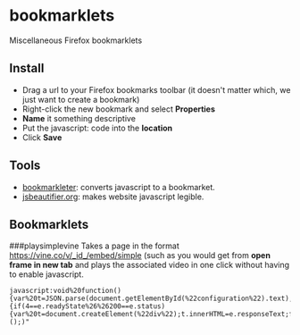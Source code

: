 # bookmarklets
Miscellaneous Firefox bookmarklets

## Install
- Drag a url to your Firefox bookmarks toolbar (it doesn't matter which, we just want to create a bookmark)
- Right-click the new bookmark and select **Properties**
- **Name** it something descriptive
- Put the javascript: code into the **location**
- Click **Save**

## Tools
- [bookmarkleter](https://chriszarate.github.io/bookmarkleter/): converts javascript to a bookmarket.
- [jsbeautifier.org](http://jsbeautifier.org/): makes website javascript legible.

## Bookmarklets

###playsimplevine
Takes a page in the format https://vine.co/v/_id_/embed/simple (such as you would get from **open frame in new tab** and plays the associated video in one click without having to enable javascript.
```
javascript:void%20function(){var%20t=JSON.parse(document.getElementById(%22configuration%22).text),e=new%20XMLHttpRequest;e.onreadystatechange=function(){if(4==e.readyState%26%26200==e.status){var%20t=document.createElement(%22div%22);t.innerHTML=e.responseText;for(var%20r=t.querySelector('meta[property=%22twitter:player:stream%22]').getAttribute(%22content%22),n=t.querySelector('meta[property=%22twitter:player:stream:content_type%22]').getAttribute(%22content%22);document.body.firstChild;)document.body.removeChild(document.body.firstChild);var%20o=document.createElement(%22video%22);o.setAttribute(%22type%22,n),o.setAttribute(%22src%22,r),document.body.appendChild(o),o.play()}},e.open(%22GET%22,t.post.shareUrl,!0),e.send()}();)"
```
